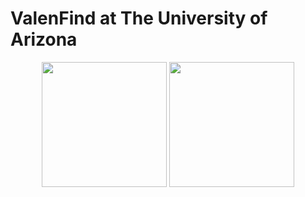 # ValenFind at The University of Arizona
<p align="center">
  <img src="https://cdn.pixabay.com/photo/2017/01/31/22/46/boy-2027897_1280.png" width="200"/>
  <img src="http://clubs.arizona.edu/~incose/images/logos/new_ua_block.png" width="200"/>
</p>

